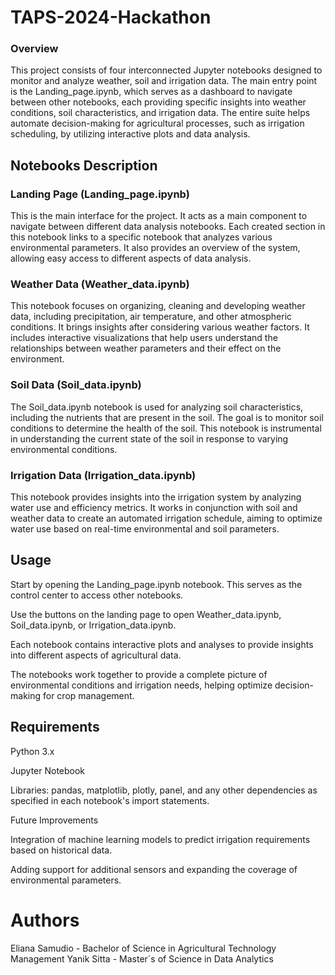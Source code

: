 # TAPS-2024-Hackathon

### Overview

This project consists of four interconnected Jupyter notebooks designed to monitor and analyze weather, soil and irrigation data. The main entry point is the Landing_page.ipynb, which serves as a dashboard to navigate between other notebooks, each providing specific insights into weather conditions, soil characteristics, and irrigation data. The entire suite helps automate decision-making for agricultural processes, such as irrigation scheduling, by utilizing interactive plots and data analysis.

## Notebooks Description

### Landing Page (Landing_page.ipynb)

This is the main interface for the project. It acts as a main component to navigate between different data analysis notebooks. Each created section in this notebook links to a specific notebook that analyzes various environmental parameters. It also provides an overview of the system, allowing easy access to different aspects of data analysis.

### Weather Data (Weather_data.ipynb)

This notebook focuses on organizing, cleaning and developing weather data, including precipitation, air temperature, and other atmospheric conditions. It brings insights after considering various weather factors. It includes interactive visualizations that help users understand the relationships between weather parameters and their effect on the environment.

### Soil Data (Soil_data.ipynb)

The Soil_data.ipynb notebook is used for analyzing soil characteristics, including the nutrients that are present in the soil. The goal is to monitor soil conditions to determine the health of the soil. This notebook is instrumental in understanding the current state of the soil in response to varying environmental conditions.

### Irrigation Data (Irrigation_data.ipynb)

This notebook provides insights into the irrigation system by analyzing water use and efficiency metrics. It works in conjunction with soil and weather data to create an automated irrigation schedule, aiming to optimize water use based on real-time environmental and soil parameters.

## Usage

Start by opening the Landing_page.ipynb notebook. This serves as the control center to access other notebooks.

Use the buttons on the landing page to open Weather_data.ipynb, Soil_data.ipynb, or Irrigation_data.ipynb.

Each notebook contains interactive plots and analyses to provide insights into different aspects of agricultural data.

The notebooks work together to provide a complete picture of environmental conditions and irrigation needs, helping optimize decision-making for crop management.

## Requirements

Python 3.x

Jupyter Notebook

Libraries: pandas, matplotlib, plotly, panel, and any other dependencies as specified in each notebook's import statements.

Future Improvements

Integration of machine learning models to predict irrigation requirements based on historical data.

Adding support for additional sensors and expanding the coverage of environmental parameters.

# Authors

Eliana Samudio - Bachelor of Science in Agricultural Technology Management
Yanik Sitta - Master´s of Science in Data Analytics
